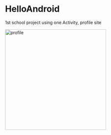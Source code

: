# HelloAndroid
1st school project using one Activity, profile site

<img width="330" alt="profile" src="https://github.com/juheejulia/MyProfile/assets/78086983/1d51cf33-3c28-465d-910a-e294d6a94ec0">

